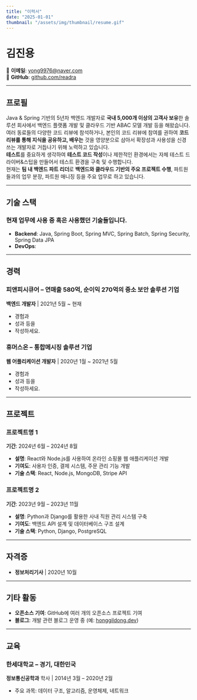 ```yaml
---
title: "이력서"
date: "2025-01-01"
thumbnail: "/assets/img/thumbnail/resume.gif"
---
```


# 김진용

📧 **이메일**: yong9976@naver.com    
🎨 **GitHub**: [github.com/readra](https://github.com/readra)

---

## **프로필**

Java & Spring 기반의 5년차 백엔드 개발자로 **국내 5,000개 이상의 고객사 보유**한 솔루션 회사에서 백엔드 플랫폼 개발 및 클라우드 기반 ABAC 모델 개발 등을 해왔습니다.  
여러 동료들의 다양한 코드 리뷰에 참석하거나, 본인의 코드 리뷰에 참여를 권하여 **코드 리뷰를 통해 지식을 공유하고, 배우는** 것을 영양분으로 삼아서 확장성과 사용성을 신경 쓰는 개발자로 거듭나기 위해 노력하고 있습니다.  
**테스트**를 중요하게 생각하여 **테스트 코드 작성**이나 제한적인 환경에서는 자체 테스트 드라이버&스텁을 만들어서 테스트 환경을 구축 및 수행합니다.  
현재는 **팀 내 백엔드 파트 리더**로 **백엔드와 클라우드 기반의 주요 프로젝트 수행**, 파트원들과의 업무 분장, 파트원 매니징 등을 주요 업무로 하고 있습니다.

---

## **기술 스택**

### 현재 업무에 사용 중 혹은 사용했던 기술들입니다.

- **Backend**: Java, Spring Boot, Spring MVC, Spring Batch, Spring Security, Spring Data JPA
- **DevOps**: 

---

## **경력**

### **피앤피시큐어** – 연매출 580억, 순이익 270억의 중소 보안 솔루션 기업
**백엔드 개발자** | 2021년 5월 ~ 현재
- 경험과
- 성과 등을
- 작성하세요.

### **휴머스온** – 통합메시징 솔루션 기업
**웹 어플리케이션 개발자** | 2020년 1월 ~ 2021년 5월
- 경험과
- 성과 등을
- 작성하세요.

---

## **프로젝트**

### **프로젝트명 1**
**기간**: 2024년 6월 – 2024년 8월
- **설명**: React와 Node.js를 사용하여 온라인 쇼핑몰 웹 애플리케이션 개발
- **기여도**: 사용자 인증, 결제 시스템, 주문 관리 기능 개발
- **기술 스택**: React, Node.js, MongoDB, Stripe API

### **프로젝트명 2**
**기간**: 2023년 9월 – 2023년 11월
- **설명**: Python과 Django를 활용한 사내 직원 관리 시스템 구축
- **기여도**: 백엔드 API 설계 및 데이터베이스 구조 설계
- **기술 스택**: Python, Django, PostgreSQL

---

## **자격증**

- **정보처리기사** | 2020년 10월

---

## **기타 활동**

- **오픈소스 기여**: GitHub에 여러 개의 오픈소스 프로젝트 기여
- **블로그**: 개발 관련 블로그 운영 중 (예: [honggildong.dev](https://honggildong.dev))

---

## **교육**

### **한세대학교** – 경기, 대한민국
**정보통신공학과** 학사 | 2014년 3월 – 2020년 2월
- 주요 과목: 데이터 구조, 알고리즘, 운영체제, 네트워크
